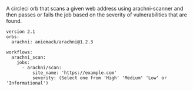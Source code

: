 A circleci orb that scans a given web address using arachni-scanner and then passes or fails the job based on the severity of vulnerabilities that are found.

    version 2.1
    orbs:
      arachni: aniemack/arachni@1.2.3
    
    workflows:
      arachni_scan:
        jobs:
          - arachni/scan:
              site_name: 'https://example.com'
              severity: (Select one from 'High' 'Medium' 'Low' or 'Informational')
